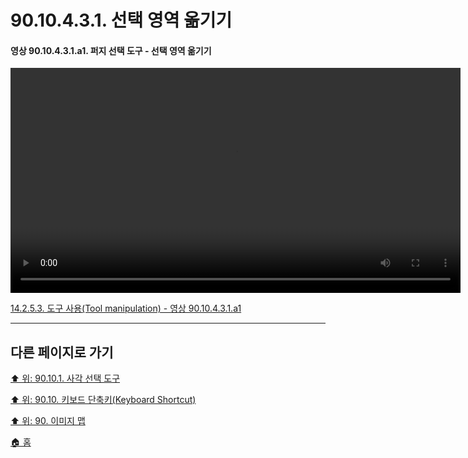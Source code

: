 # 90.10.4.3.1. 선택 영역 옮기기

<a id="90-10-04-03-01-a1"></a>

#### 영상 90.10.4.3.1.a1. 퍼지 선택 도구 - 선택 영역 옮기기
<video controls="controls" width="720" src="https://github.com/wonder13662/gimp/assets/15767104/bf4655ea-f943-4ba5-9a66-03f5ea1a6cca"></video>

[14.2.5.3. 도구 사용(Tool manipulation) - 영상 90.10.4.3.1.a1](./14-02-05-03-tool_manipulation.md#90-10-04-03-01-a1)

***

## 다른 페이지로 가기

[⬆️ 위: 90.10.1. 사각 선택 도구](./90-10-01-00-rectangle_select.md)

[⬆️ 위: 90.10. 키보드 단축키(Keyboard Shortcut)](./90-10-00-keyboard_shortcut.md)

[⬆️ 위: 90. 이미지 맵](./90-00-image-map.md)

[🏠 홈](./00-home.md)